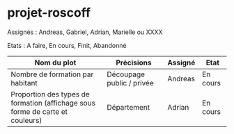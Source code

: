 # projet-roscoff

Assignés : Andreas, Gabriel, Adrian, Marielle ou XXXX

Etats : A faire, En cours, Finit, Abandonné

| Nom du plot   | Précisions     | Assigné         | Etat |
| ------------- | --------------- | --------        |--------        |
| Nombre de formation par habitant        | Découpage public / privée   | Andreas         | En cours |
| Proportion des types de formation (affichage sous forme de carte et couleurs) | Département | Adrian | En cours |
